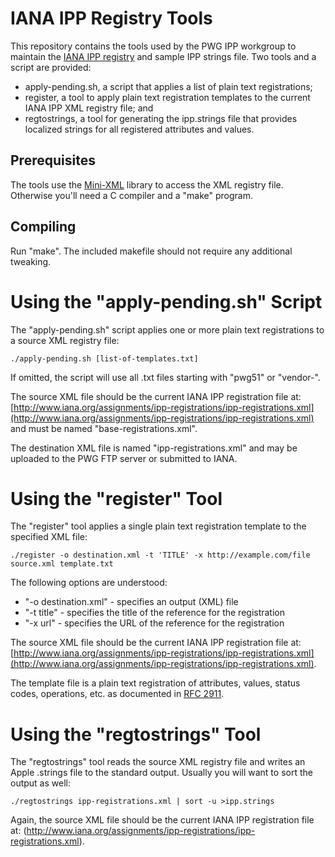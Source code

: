 # IANA IPP Registry Tools

This repository contains the tools used by the PWG IPP workgroup to maintain the [IANA IPP registry](http://www.iana.org/assignments/ipp-registrations) and sample IPP strings file. Two tools and a script are provided:

- apply-pending.sh, a script that applies a list of plain text registrations;
- register, a tool to apply plain text registration templates to the current IANA IPP XML registry file; and
- regtostrings, a tool for generating the ipp.strings file that provides localized strings for all registered attributes and values.

## Prerequisites

The tools use the [Mini-XML](http://www.msweet.org/projects.php/mini-xml) library to access the XML registry file. Otherwise you'll need a C compiler and a "make" program.

## Compiling

Run "make". The included makefile should not require any additional tweaking.


# Using the "apply-pending.sh" Script

The "apply-pending.sh" script applies one or more plain text registrations to a source XML registry file:

    ./apply-pending.sh [list-of-templates.txt]

If omitted, the script will use all .txt files starting with "pwg51" or "vendor-".

The source XML file should be the current IANA IPP registration file at: [http://www.iana.org/assignments/ipp-registrations/ipp-registrations.xml](http://www.iana.org/assignments/ipp-registrations/ipp-registrations.xml) and must be named "base-registrations.xml".

The destination XML file is named "ipp-registrations.xml" and may be uploaded to the PWG FTP server or submitted to IANA.


# Using the "register" Tool

The "register" tool applies a single plain text registration template to the specified XML file:

    ./register -o destination.xml -t 'TITLE' -x http://example.com/file source.xml template.txt

The following options are understood:

- "-o destination.xml" - specifies an output (XML) file
- "-t title" - specifies the title of the reference for the registration
- "-x url" - specifies the URL of the reference for the registration

The source XML file should be the current IANA IPP registration file at: [http://www.iana.org/assignments/ipp-registrations/ipp-registrations.xml](http://www.iana.org/assignments/ipp-registrations/ipp-registrations.xml).

The template file is a plain text registration of attributes, values, status codes, operations, etc. as documented in [RFC 2911](http://tools.ietf.org/html/rfc2911).


# Using the "regtostrings" Tool

The "regtostrings" tool reads the source XML registry file and writes an Apple .strings file to the standard output. Usually you will want to sort the output as well:

    ./regtostrings ipp-registrations.xml | sort -u >ipp.strings

Again, the source XML file should be the current IANA IPP registration file at: (http://www.iana.org/assignments/ipp-registrations/ipp-registrations.xml).
